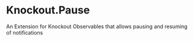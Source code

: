Knockout.Pause
==============

An Extension for Knockout Observables that allows pausing and resuming of notifications